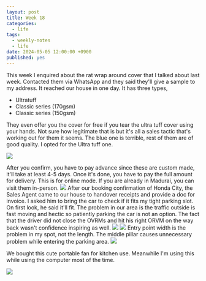 ```yaml
---
layout: post
title: Week 18
categories:
  - life
tags:
  - weekly-notes
  - life
date: 2024-05-05 12:00:00 +0900
published: yes
---
```

This week I enquired about the rat wrap around cover that I talked about last week. Contacted them via WhatsApp and they said they'll give a sample to my address. It reached our house in one day. It has three types,

+ Ultratuff
+ Classic series (170gsm)
+ Classic series (150gsm)

They even offer you the cover for free if you tear the ultra tuff cover using your hands. Not sure how legitimate that is but it's all a sales tactic that's working out for them it seems. The blue one is terrible, rest of them are of good quality. I opted for the Ultra tuff one.

![](https://i.imgur.com/a2VGcJI.jpg)

After you confirm, you have to pay advance since these are custom made, it'll take at least 4-5 days. Once it's done, you have to pay the full amount for delivery. This is for online mode. If you are already in Madurai, you can visit them in-person.
![](https://i.imgur.com/lyJP9mO.jpg)
After our booking confirmation of Honda City, the Sales Agent came to our house to handover receipts and provide a doc for invoice. I asked him to bring the car to check if it fits my tight parking slot. On first look, he said it'll fit. The problem in our area is the traffic outside is fast moving and hectic so patiently parking the car is not an option. The fact that the driver did not close the OVRMs and hit his right ORVM on the way back wasn't confidence inspiring as well. 
![](https://i.imgur.com/GE0hN9v.jpg)
![](https://i.imgur.com/cHqxqI3.jpg)
Entry point width is the problem in my spot, not the length. The middle pillar causes unnecessary problem while entering the parking area.
![](https://i.imgur.com/3yo9BvA.jpg)

We bought this cute portable fan for kitchen use. Meanwhile I'm using this while using the computer most of the time.

![](https://i.imgur.com/zh0r7jR.jpg)